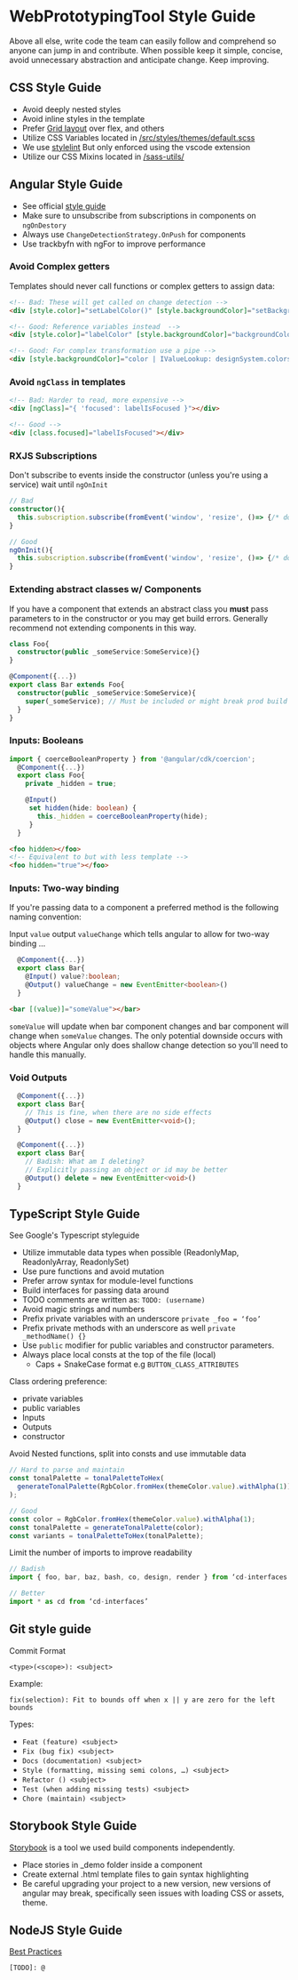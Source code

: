 # WebPrototypingTool Style Guide

Above all else, write code the team can easily follow and comprehend so anyone can jump in and contribute.
When possible keep it simple, concise, avoid unnecessary abstraction and anticipate change. Keep improving.

## CSS Style Guide

- Avoid deeply nested styles
- Avoid inline styles in the template
- Prefer [Grid layout](https://developer.mozilla.org/en-US/docs/Web/CSS/CSS_Grid_Layout) over flex, and others
- Utilize CSS Variables located in [/src/styles/themes/default.scss](src/styles/themes/default.scss)
- We use [stylelint](https://github.com/stylelint/stylelint) But only enforced using the vscode extension
- Utilize our CSS Mixins located in [/sass-utils/](../sass-utils/)

## Angular Style Guide

- See official [style guide](https://angular.io/guide/styleguide)
- Make sure to unsubscribe from subscriptions in components on `ngOnDestory`
- Always use `ChangeDetectionStrategy.OnPush` for components
- Use trackbyfn with ngFor to improve performance

### Avoid Complex getters

Templates should never call functions or complex getters to assign data:

```html
<!-- Bad: These will get called on change detection -->
<div [style.color]="setLabelColor()" [style.backgroundColor]="setBackgroundColor()"></div>

<!-- Good: Reference variables instead  -->
<div [style.color]="labelColor" [style.backgroundColor]="backgroundColor"></div>

<!-- Good: For complex transformation use a pipe -->
<div [style.backgroundColor]="color | IValueLookup: designSystem.colors"></div>
```

### Avoid `ngClass` in templates

```html
<!-- Bad: Harder to read, more expensive -->
<div [ngClass]="{ 'focused': labelIsFocused }"></div>

<!-- Good -->
<div [class.focused]="labelIsFocused"></div>
```

### RXJS Subscriptions

Don't subscribe to events inside the constructor (unless you're using a service) wait until `ngOnInit`

```ts
// Bad
constructor(){
  this.subscription.subscribe(fromEvent('window', 'resize', ()=> {/* do a thing */}))
}

// Good
ngOnInit(){
  this.subscription.subscribe(fromEvent('window', 'resize', ()=> {/* do a thing */}))
}

```

### Extending abstract classes w/ Components

If you have a component that extends an abstract class you **must** pass parameters to in the constructor or you may get build errors.
Generally recommend not extending components in this way.

```ts
class Foo{
  constructor(public _someService:SomeService){}
}

@Component({...})
export class Bar extends Foo{
  constructor(public _someService:SomeService){
    super(_someService); // Must be included or might break prod build / storybook
  }
}
```

### Inputs: Booleans

```ts
import { coerceBooleanProperty } from '@angular/cdk/coercion';
  @Component({...})
  export class Foo{
    private _hidden = true;

    @Input()
     set hidden(hide: boolean) {
       this._hidden = coerceBooleanProperty(hide);
     }
  }
```

```html
<foo hidden></foo>
<!-- Equivalent to but with less template -->
<foo hidden="true"></foo>
```

### Inputs: Two-way binding

If you're passing data to a component a preferred method is the following naming convention:

Input `value` output `valueChange` which tells angular to allow for two-way binding ...

```ts
  @Component({...})
  export class Bar{
    @Input() value?:boolean;
    @Output() valueChange = new EventEmitter<boolean>()
  }
```

```html
<bar [(value)]="someValue"></bar>
```

`someValue` will update when bar component changes and bar component will change when `someValue` changes.
The only potential downside occurs with objects where Angular only does shallow change detection so you'll need to handle this manually.

### Void Outputs

```ts
  @Component({...})
  export class Bar{
    // This is fine, when there are no side effects
    @Output() close = new EventEmitter<void>();
  }

  @Component({...})
  export class Bar{
    // Badish: What am I deleting?
    // Explicitly passing an object or id may be better
    @Output() delete = new EventEmitter<void>()
  }
```

## TypeScript Style Guide

See Google's Typescript styleguide

- Utilize immutable data types when possible (ReadonlyMap, ReadonlyArray, ReadonlySet)
- Use pure functions and avoid mutation
- Prefer arrow syntax for module-level functions
- Build interfaces for passing data around
- TODO comments are written as: `TODO: (username)`
- Avoid magic strings and numbers
- Prefix private variables with an underscore `private _foo = ‘foo’`
- Prefix private methods with an underscore as well `private _methodName() {}`
- Use `public` modifier for public variables and constructor parameters.
- Always place local consts at the top of the file (local)
  - Caps + SnakeCase format e.g `BUTTON_CLASS_ATTRIBUTES`

Class ordering preference:

- private variables
- public variables
- Inputs
- Outputs
- constructor

Avoid Nested functions, split into consts and use immutable data

```ts
// Hard to parse and maintain
const tonalPalette = tonalPaletteToHex(
  generateTonalPalette(RgbColor.fromHex(themeColor.value).withAlpha(1))
);

// Good
const color = RgbColor.fromHex(themeColor.value).withAlpha(1);
const tonalPalette = generateTonalPalette(color);
const variants = tonalPaletteToHex(tonalPalette);
```

Limit the number of imports to improve readability

```ts
// Badish
import { foo, bar, baz, bash, co, design, render } from ‘cd-interfaces’;

// Better
import * as cd from ‘cd-interfaces’
```

## Git style guide

Commit Format

```
<type>(<scope>): <subject>
```

Example:

```
fix(selection): Fit to bounds off when x || y are zero for the left bounds
```

Types:

- `Feat (feature) <subject>`
- `Fix (bug fix) <subject>`
- `Docs (documentation) <subject>`
- `Style (formatting, missing semi colons, …) <subject>`
- `Refactor () <subject>`
- `Test (when adding missing tests) <subject>`
- `Chore (maintain) <subject>`

## Storybook Style Guide

[Storybook](https://github.com/storybookjs/storybook) is a tool we used build components independently.

- Place stories in \_demo folder inside a component
- Create external .html template files to gain syntax highlighting
- Be careful upgrading your project to a new version, new versions of angular may break, specifically seen issues with loading CSS or assets, theme.

## NodeJS Style Guide

[Best Practices](https://github.com/goldbergyoni/nodebestpractices)

`[TODO]: @`
